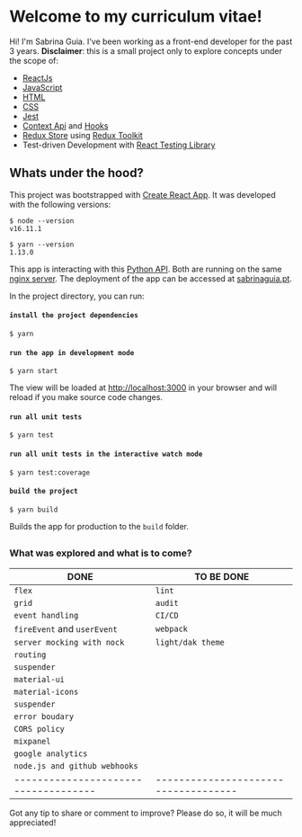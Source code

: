 
# Welcome to my curriculum vitae!

Hi! I'm Sabrina Guia. I've been working as a front-end developer for the past 3 years.
**Disclaimer**: this is a small project only to explore concepts under the scope of:

- [ReactJs](https://reactjs.org/)
- [JavaScript](https://developer.mozilla.org/pt-BR/docs/Web/JavaScript)
- [HTML](https://developer.mozilla.org/pt-BR/docs/Web/HTML)
- [CSS](https://developer.mozilla.org/pt-BR/docs/Web/CSS)
- [Jest](https://jestjs.io/)
- [Context Api](https://reactjs.org/docs/context.html) and [Hooks](https://reactjs.org/docs/hooks-intro.html)
- [Redux Store](https://redux.js.org/api/store) using [Redux Toolkit](https://redux-toolkit.js.org/)
- Test-driven Development with [React Testing Library](https://testing-library.com/docs/react-testing-library/intro/)

## Whats under the hood?

This project was bootstrapped with [Create React App](https://github.com/facebook/create-react-app).
It was developed with the following versions:
```  
$ node --version
v16.11.1  
```
```  
$ yarn --version
1.13.0
```
This app is interacting with this [Python API](https://github.com/NickVrgr/LinkedinAPI).
Both are running on the same [nginx server](https://www.nginx.com/). 
The deployment of the app can be accessed at [sabrinaguia.pt](https://sabrinaguia.pt/). 

In the project directory, you can run:

#### `install the project dependencies`
```  
$ yarn 
```

#### `run the app in development mode`
```  
$ yarn start
``` 
The view will be loaded at [http://localhost:3000](http://localhost:3000) in your browser and will reload if you make source code changes.

#### `run all unit tests`
```  
$ yarn test
```

#### `run all unit tests in the interactive watch mode`
```  
$ yarn test:coverage
```

#### `build the project`
```  
$ yarn build
```
Builds the app for production to the `build` folder.

## 
### What was explored and what is to come?
  
|DONE                                |TO BE DONE                          |
|------------------------------------|------------------------------------|
|`flex`                              |`lint`                              |
|`grid`                              |`audit`                             |
|`event handling`                    |`CI/CD`                             | 
|`fireEvent` and `userEvent`         |`webpack`                           |
|`server mocking with nock`          |`light/dak theme`                   |
|`routing`                           |                                    | 
|`suspender`                         |                                    | 
|`material-ui`                       |                                    | 
|`material-icons`                    |                                    | 
|`suspender`                         |                                    | 
|`error boudary`                     |                                    | 
|`CORS policy`                       |                                    | 
|`mixpanel`                          |                                    | 
|`google analytics`                  |                                    | 
|`node.js and github webhooks`       |                                    | 
|------------------------------------|------------------------------------|

Got any tip to share or comment to improve? Please do so, it will be much appreciated!
